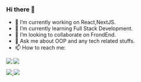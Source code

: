 ### Hi there 👋


- 🔭 I’m currently working on React,NextJS.
- 🌱 I’m currently learning Full Stack Development.
- 👯 I’m looking to collaborate on FrondEnd.
- 💬 Ask me about OOP and any tech related stuffs.
- 📫 How to reach me:

<a href="https://twitter.com/YPO_007"> <img align="left" src="https://img.shields.io/badge/Twitter-1DA1F2?style=for-the-badge&logo=twitter&logoColor=white"/> </a>
<a href="https://www.linkedin.com/in/ypo777/"> <img src="https://img.shields.io/badge/LinkedIn-0077B5?style=for-the-badge&logo=linkedin&logoColor=white" /> </a>


<!--
![Top Langs](https://github-readme-stats.vercel.app/api/top-langs/?username=ypo777&theme=graywhite)
[![Yan Paing Oo's GitHub stats](https://github-readme-stats.vercel.app/api?username=ypo777&show_icons=true)](https://github.com/anuraghazra/github-readme-stats)
-->

<a href="https://github.com/anuraghazra/github-readme-stats">
   <img algin="left" src="https://github-readme-stats.vercel.app/api?username=ypo777&show_icons=true" />
</a>


<a href="https://github.com/anuraghazra/github-readme-stats">
   <img algin="left" src="https://github-readme-stats.vercel.app/api/top-langs/?username=ypo777&hide=less,javascript,css,html&layout=compact" />
</a>


